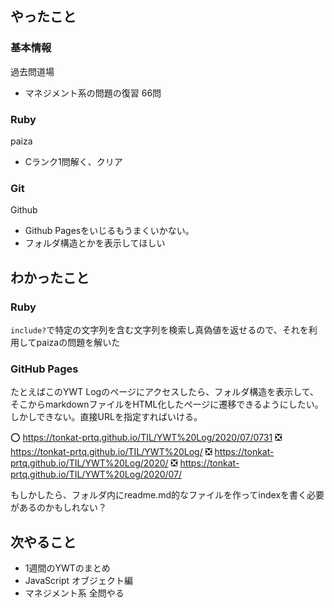 ## やったこと

### 基本情報

過去問道場

- マネジメント系の問題の復習 66問

### Ruby

paiza

- Cランク1問解く、クリア

### Git

Github

- Github Pagesをいじるもうまくいかない。
- フォルダ構造とかを表示してほしい

## わかったこと

### Ruby

`include?`で特定の文字列を含む文字列を検索し真偽値を返せるので、それを利用してpaizaの問題を解いた

### GitHub Pages

たとえばこのYWT Logのページにアクセスしたら、フォルダ構造を表示して、そこからmarkdownファイルをHTML化したページに遷移できるようにしたい。
しかしできない。直接URLを指定すればいける。

⭕ https://tonkat-prtq.github.io/TIL/YWT%20Log/2020/07/0731
❎ https://tonkat-prtq.github.io/TIL/YWT%20Log/
❎ https://tonkat-prtq.github.io/TIL/YWT%20Log/2020/
❎ https://tonkat-prtq.github.io/TIL/YWT%20Log/2020/07/

もしかしたら、フォルダ内にreadme.md的なファイルを作ってindexを書く必要があるのかもしれない？

## 次やること

- 1週間のYWTのまとめ
- JavaScript オブジェクト編
- マネジメント系 全問やる